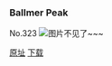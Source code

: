 ### Ballmer Peak
No.323
![图片不见了~~~](https://imgs.xkcd.com/comics/ballmer_peak.png)

[原址](https://xkcd.com//323) [下载](https://imgs.xkcd.com/comics/ballmer_peak.png)

